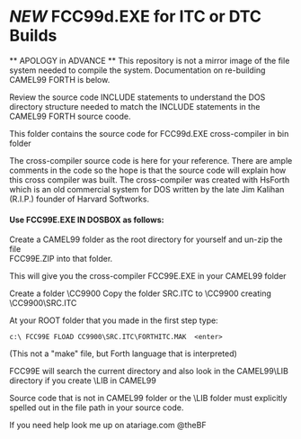  # *NEW* FCC99d.EXE for ITC or DTC Builds

**  APOLOGY in ADVANCE **
This repository is not a mirror image of the file system needed to compile the system. 
Documentation on re-building CAMEL99 FORTH is below.

Review the source code INCLUDE statements to understand the DOS directory structure 
needed to match the INCLUDE statements in the CAMEL99 FORTH source coode.

This folder contains the source code for FCC99d.EXE cross-compiler in bin folder

The cross-compiler source code is here for your reference. There are ample comments in the code so the hope is that the source code will explain how this cross compiler was built. The cross-compiler was created with HsForth which is an old commercial system for DOS written by the late Jim Kalihan (R.I.P.) founder of Harvard Softworks.

#### Use FCC99E.EXE IN DOSBOX as follows:

Create a CAMEL99 folder as the root directory for yourself and un-zip the file  
FCC99E.ZIP into that folder.

This will give you the cross-compiler FCC99E.EXE in your CAMEL99 folder

Create a folder \CC9900
Copy the folder SRC.ITC to \CC9900  creating  \CC9900\SRC.ITC 

At your ROOT folder that you made in the first step type:

```
c:\ FCC99E FLOAD CC9900\SRC.ITC\FORTHITC.MAK  <enter>
```
(This not a "make" file, but Forth language that is interpreted)

FCC99E will search the current directory and also look in the CAMEL99\LIB directory 
if you create \LIB in CAMEL99

Source code that is not in CAMEL99 folder or the \LIB folder must explicitly 
spelled out in the file path in your source code.

If you need help look me up on atariage.com  @theBF 
